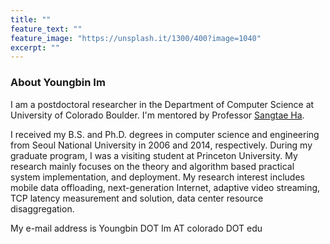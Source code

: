```yaml
---
title: ""
feature_text: ""
feature_image: "https://unsplash.it/1300/400?image=1040"
excerpt: ""
---
```


### About Youngbin Im
I am a postdoctoral researcher in the Department of Computer Science at University of Colorado Boulder.
I'm mentored by Professor [Sangtae Ha](http://ngn.cs.colorado.edu/~sangtaeha/).

I received my B.S. and Ph.D. degrees in computer science and engineering from Seoul National University in 2006 and 2014, respectively. During my graduate program, I was a visiting student at Princeton University. My research mainly focuses on the theory and algorithm based practical system implementation, and deployment. My research interest includes mobile data offloading, next-generation Internet, adaptive video streaming, TCP latency measurement and solution, data center resource disaggregation.

My e-mail address is Youngbin DOT Im AT colorado DOT edu
